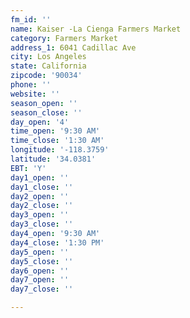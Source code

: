 ```yaml
---
fm_id: ''
name: Kaiser -La Cienga Farmers Market
category: Farmers Market
address_1: 6041 Cadillac Ave
city: Los Angeles
state: California
zipcode: '90034'
phone: ''
website: ''
season_open: ''
season_close: ''
day_open: '4'
time_open: '9:30 AM'
time_close: '1:30 AM'
longitude: '-118.3759'
latitude: '34.0381'
EBT: 'Y'
day1_open: ''
day1_close: ''
day2_open: ''
day2_close: ''
day3_open: ''
day3_close: ''
day4_open: '9:30 AM'
day4_close: '1:30 PM'
day5_open: ''
day5_close: ''
day6_open: ''
day7_open: ''
day7_close: ''

---
```

